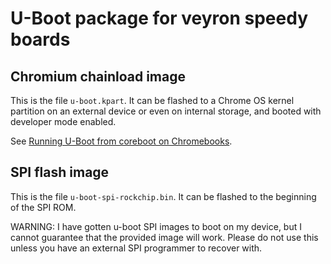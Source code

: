 # U-Boot package for veyron speedy boards

## Chromium chainload image

This is the file `u-boot.kpart`. It can be flashed to a Chrome OS kernel partition on an external device or even on internal storage, and booted with developer mode enabled.

See [Running U-Boot from coreboot on Chromebooks](https://docs.u-boot.org/en/latest/chromium/chainload.html#coreboot).

## SPI flash image

This is the file `u-boot-spi-rockchip.bin`. It can be flashed to the beginning of the SPI ROM.

WARNING: I have gotten u-boot SPI images to boot on my device, but I cannot guarantee that the provided image will work. Please do not use this unless you have an external SPI programmer to recover with.

